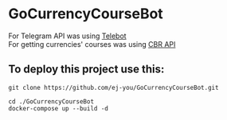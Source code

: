 # GoCurrencyCourseBot


For Telegram API was using [Telebot](https://github.com/tucnak/telebot)
<br>
For getting currencies' courses was using [CBR API](https://www.cbr.ru/development/SXML/)


## To deploy this project use this:

```shell
git clone https://github.com/ej-you/GoCurrencyCourseBot.git

cd ./GoCurrencyCourseBot
docker-compose up --build -d
```
